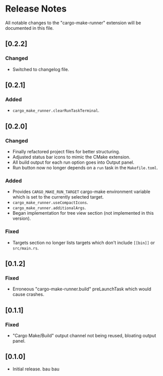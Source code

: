 # Release Notes

All notable changes to the "cargo-make-runner" extension will be documented in this file.

## [0.2.2]

### Changed
- Switched to changelog file.

## [0.2.1]

### Added
- `cargo_make_runner.clearRunTaskTerminal`.

## [0.2.0]

### Changed
- Finally refactored project files for better structuring.
- Adjusted status bar icons to mimic the CMake extension.
- All build output for each run option goes into Output panel.
- Run button now no longer depends on a `run` task in the `Makefile.toml`.

### Added
- Provides `CARGO_MAKE_RUN_TARGET` cargo-make environment variable which is set to the currently selected target.
- `cargo_make_runner.useCompactIcons`.
- `cargo_make_runner.additionalArgs`.
- Began implementation for tree view section (not implemented in this version).

### Fixed
- Targets section no longer lists targets which don't include `[[bin]]` or `src/main.rs`.

## [0.1.2]

### Fixed 
- Erroneous "cargo-make-runner.build" preLaunchTask which would cause crashes.

## [0.1.1]

### Fixed 
- "Cargo Make/Build" output channel not being reused, bloating output panel.

## [0.1.0]
- Initial release. bau bau